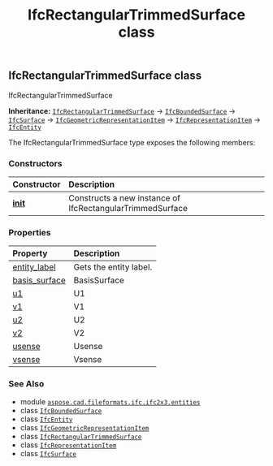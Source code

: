 ﻿---
title: IfcRectangularTrimmedSurface class
second_title: Aspose.CAD for Python via .NET API References
description: 
type: docs
weight: 4290
url: /aspose.cad.fileformats.ifc.ifc2x3.entities/ifcrectangulartrimmedsurface/
is_root: false
---

## IfcRectangularTrimmedSurface class

IfcRectangularTrimmedSurface



**Inheritance:** [`IfcRectangularTrimmedSurface`](/cad/python-net/aspose.cad.fileformats.ifc.ifc2x3.entities/ifcrectangulartrimmedsurface) → 
[`IfcBoundedSurface`](/cad/python-net/aspose.cad.fileformats.ifc.ifc2x3.entities/ifcboundedsurface) → 
[`IfcSurface`](/cad/python-net/aspose.cad.fileformats.ifc.ifc2x3.entities/ifcsurface) → 
[`IfcGeometricRepresentationItem`](/cad/python-net/aspose.cad.fileformats.ifc.ifc2x3.entities/ifcgeometricrepresentationitem) → 
[`IfcRepresentationItem`](/cad/python-net/aspose.cad.fileformats.ifc.ifc2x3.entities/ifcrepresentationitem) → 
[`IfcEntity`](/cad/python-net/aspose.cad.fileformats.ifc/ifcentity)



The IfcRectangularTrimmedSurface type exposes the following members:

### Constructors
| Constructor | Description |
| :- | :- |
| [__init__](/cad/python-net/aspose.cad.fileformats.ifc.ifc2x3.entities/ifcrectangulartrimmedsurface/__init__/#) | Constructs a new instance of IfcRectangularTrimmedSurface |


### Properties
| Property | Description |
| :- | :- |
| [entity_label](/cad/python-net/aspose.cad.fileformats.ifc.ifc2x3.entities/ifcrectangulartrimmedsurface/entity_label) | Gets the entity label. |
| [basis_surface](/cad/python-net/aspose.cad.fileformats.ifc.ifc2x3.entities/ifcrectangulartrimmedsurface/basis_surface) | BasisSurface |
| [u1](/cad/python-net/aspose.cad.fileformats.ifc.ifc2x3.entities/ifcrectangulartrimmedsurface/u1) | U1 |
| [v1](/cad/python-net/aspose.cad.fileformats.ifc.ifc2x3.entities/ifcrectangulartrimmedsurface/v1) | V1 |
| [u2](/cad/python-net/aspose.cad.fileformats.ifc.ifc2x3.entities/ifcrectangulartrimmedsurface/u2) | U2 |
| [v2](/cad/python-net/aspose.cad.fileformats.ifc.ifc2x3.entities/ifcrectangulartrimmedsurface/v2) | V2 |
| [usense](/cad/python-net/aspose.cad.fileformats.ifc.ifc2x3.entities/ifcrectangulartrimmedsurface/usense) | Usense |
| [vsense](/cad/python-net/aspose.cad.fileformats.ifc.ifc2x3.entities/ifcrectangulartrimmedsurface/vsense) | Vsense |



### See Also
* module [`aspose.cad.fileformats.ifc.ifc2x3.entities`](..)
* class [`IfcBoundedSurface`](/cad/python-net/aspose.cad.fileformats.ifc.ifc2x3.entities/ifcboundedsurface)
* class [`IfcEntity`](/cad/python-net/aspose.cad.fileformats.ifc/ifcentity)
* class [`IfcGeometricRepresentationItem`](/cad/python-net/aspose.cad.fileformats.ifc.ifc2x3.entities/ifcgeometricrepresentationitem)
* class [`IfcRectangularTrimmedSurface`](/cad/python-net/aspose.cad.fileformats.ifc.ifc2x3.entities/ifcrectangulartrimmedsurface)
* class [`IfcRepresentationItem`](/cad/python-net/aspose.cad.fileformats.ifc.ifc2x3.entities/ifcrepresentationitem)
* class [`IfcSurface`](/cad/python-net/aspose.cad.fileformats.ifc.ifc2x3.entities/ifcsurface)
